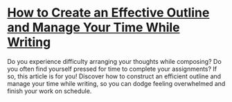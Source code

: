 
# [How to Create an Effective Outline and Manage Your Time While Writing](https://www.mindhaste.com/t/writing-tips/how-to-create-an-effective-outline-and-manage-your-time-while-writing-380)

Do you experience difficulty arranging your thoughts while composing? Do you often find yourself pressed for time to complete your assignments? If so, this article is for you! Discover how to construct an efficient outline and manage your time while writing, so you can dodge feeling overwhelmed and finish your work on schedule.
    